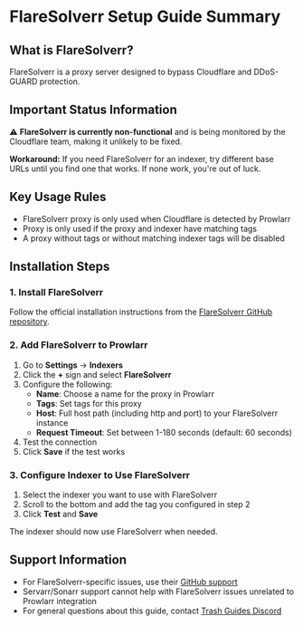 # FlareSolverr Setup Guide Summary

## What is FlareSolverr?

FlareSolverr is a proxy server designed to bypass Cloudflare and DDoS-GUARD protection.

## Important Status Information

⚠️ **FlareSolverr is currently non-functional** and is being monitored by the Cloudflare team, making it unlikely to be fixed.

**Workaround:** If you need FlareSolverr for an indexer, try different base URLs until you find one that works. If none work, you're out of luck.

## Key Usage Rules

- FlareSolverr proxy is only used when Cloudflare is detected by Prowlarr
- Proxy is only used if the proxy and indexer have matching tags
- A proxy without tags or without matching indexer tags will be disabled

## Installation Steps

### 1. Install FlareSolverr

Follow the official installation instructions from the [FlareSolverr GitHub repository](https://github.com/FlareSolverr/FlareSolverr#installation).

### 2. Add FlareSolverr to Prowlarr

1. Go to **Settings** → **Indexers**
2. Click the **+** sign and select **FlareSolverr**
3. Configure the following:
   - **Name**: Choose a name for the proxy in Prowlarr
   - **Tags**: Set tags for this proxy
   - **Host**: Full host path (including http and port) to your FlareSolverr instance
   - **Request Timeout**: Set between 1-180 seconds (default: 60 seconds)
4. Test the connection
5. Click **Save** if the test works

### 3. Configure Indexer to Use FlareSolverr

1. Select the indexer you want to use with FlareSolverr
2. Scroll to the bottom and add the tag you configured in step 2
3. Click **Test** and **Save**

The indexer should now use FlareSolverr when needed.

## Support Information

- For FlareSolverr-specific issues, use their [GitHub support](https://github.com/FlareSolverr/FlareSolverr/issues/1253)
- Servarr/Sonarr support cannot help with FlareSolverr issues unrelated to Prowlarr integration
- For general questions about this guide, contact [Trash Guides Discord](https://trash-guides.info/discord)
